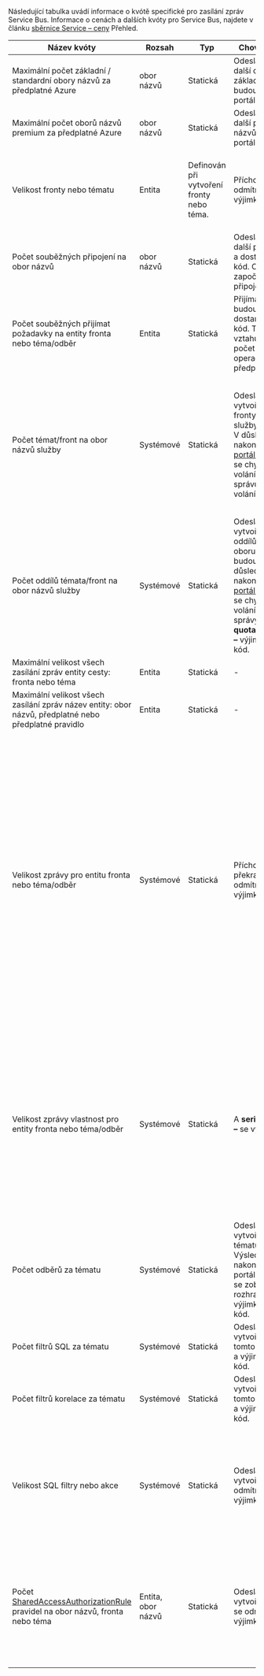 Následující tabulka uvádí informace o kvótě specifické pro zasílání zpráv Service Bus. Informace o cenách a dalších kvóty pro Service Bus, najdete v článku [sběrnice Service – ceny](https://azure.microsoft.com/pricing/details/service-bus/) Přehled.

| Název kvóty | Rozsah | Typ | Chování při překročení | Hodnota |
| --- | --- | --- | --- | --- |
| Maximální počet základní / standardní obory názvů za předplatné Azure |obor názvů |Statická |Odeslání dalších žádostí o další obory názvů základní / standardní budou odmítnuty portálem. |100|
| Maximální počet oborů názvů premium za předplatné Azure |obor názvů |Statická |Odeslání dalších žádostí o další premium obory názvů budou odmítnuty portálem. |10 |
| Velikost fronty nebo tématu |Entita |Definován při vytvoření fronty nebo téma. |Příchozí zprávy budou odmítnuty a dostane výjimku volající kód. |1, 2, 3, 4 nebo 5 GB.<br /><br />Pokud [dělení](../articles/service-bus-messaging/service-bus-partitioning.md) je povoleno, fronta nebo téma maximální velikost je 80 GB. |
| Počet souběžných připojení na obor názvů |obor názvů |Statická |Odeslání dalších žádostí o další připojení se odmítne a dostane výjimku volající kód. Operace REST není započítávat souběžných připojení TCP. |NetMessaging: 1 000<br /><br />AMQP: 5 000 |
| Počet souběžných přijímat požadavky na entity fronta nebo téma/odběr |Entita |Statická |Přijímat další požadavky budou odmítnuty a dostane výjimku volající kód. Tato kvóta se vztahuje na kombinovaná počet souběžných obdrží operace ve všech předplatných na téma. |5,000 |
| Počet témat/front na obor názvů služby |Systémové |Statická |Odeslání dalších žádostí o vytvoření nové téma nebo fronty v oboru názvů služby budou odmítnuty. V důsledku toho, pokud nakonfigurovaný pomocí [portál Azure][Azure portal], vygeneruje se chybová zpráva. Pokud volání z rozhraní API pro správu, dostane kód volání výjimku. |10 000<br /><br />Celkový počet témata a fronty v oboru názvů služby musí být menší než nebo rovno 10 000.<br/>Tento parametr nelze použít Premium, jako jsou všechny entity rozdělena na oddíly. |
| Počet oddílů témata/front na obor názvů služby |Systémové |Statická |Odeslání dalších žádostí o vytvoření nové téma oddílů nebo fronty v oboru názvů služby budou odmítnuty. V důsledku toho, pokud nakonfigurovaný pomocí [portál Azure][Azure portal], vygeneruje se chybová zpráva. Pokud volání z rozhraní API, správy **quotaexceededexception –** výjimka dostane volající kód. |Úrovně Basic a Standard - 100<br />[Premium](../articles/service-bus-messaging/service-bus-premium-messaging.md) -1000 (podle jednotka zasílání zpráv)<br/><br />Každý oddílů fronta nebo téma započítává kvótu 10 000 entit na obor názvů. |
| Maximální velikost všech zasílání zpráv entity cesty: fronta nebo téma |Entita |Statická |- |260 znaků |
| Maximální velikost všech zasílání zpráv název entity: obor názvů, předplatné nebo předplatné pravidlo |Entita |Statická |- |50 znaků |
| Velikost zprávy pro entitu fronta nebo téma/odběr |Systémové |Statická |Příchozí zprávy, které překračují těchto kvót se odmítne a dostane výjimku volající kód. |Maximální velikost zprávy: 256KB ([úrovně Standard](../articles/service-bus-messaging/service-bus-premium-messaging.md)) nebo 1MB ([úroveň Premium](../articles/service-bus-messaging/service-bus-premium-messaging.md)). <br /><br />**Poznámka:** z důvodu režijní náklady na systém, tento limit je obvykle mírně nižší.<br /><br />Velikost maximální záhlaví: 64KB<br /><br />Maximální počet vlastností hlavičky v kontejneru objektů a dat: **bajtů/int. MaxValue**<br /><br />Maximální velikost vlastnosti v kontejneru objektů a dat: žádné explicitní omezení. Omezené velikost maximální záhlaví. |
| Velikost zprávy vlastnost pro entity fronta nebo téma/odběr |Systémové |Statická |A **serializationexception –** se vygeneruje výjimka. |Maximální velikost vlastnosti pro každou vlastnost je 32 kB. Celková velikost všech vlastností nesmí překročit 64 kB. To platí pro celou záhlaví [BrokeredMessage](/dotnet/api/microsoft.servicebus.messaging.brokeredmessage), která má oba vlastnosti uživatele a také vlastnosti systému (například [SequenceNumber –](/dotnet/api/microsoft.servicebus.messaging.brokeredmessage.sequencenumber), [popisek](/dotnet/api/microsoft.servicebus.messaging.brokeredmessage.label), [MessageId](/dotnet/api/microsoft.servicebus.messaging.brokeredmessage.messageid)a tak dále). |
| Počet odběrů za tématu |Systémové |Statická |Odeslání dalších žádostí o vytvoření další odběr tématu budou odmítnuty. Výsledkem je pokud nakonfigurovaný pomocí portálu, chybová zpráva se zobrazí. Pokud volání z rozhraní API pro správu výjimku dostane volající kód. |2,000 |
| Počet filtrů SQL za tématu |Systémové |Statická |Odeslání dalších žádostí o vytvoření další filtry v tomto tématu se odmítne a výjimku dostane volající kód. |2,000 |
| Počet filtrů korelace za tématu |Systémové |Statická |Odeslání dalších žádostí o vytvoření další filtry v tomto tématu se odmítne a výjimku dostane volající kód. |100,000 |
| Velikost SQL filtry nebo akce |Systémové |Statická |Odeslání dalších žádostí o vytvoření další filtry se odmítne a dostane výjimku volající kód. |Maximální délka řetězce podmínku filtru: 1024 (1 kB).<br /><br />Maximální délka řetězce akce pravidla: 1024 (1 kB).<br /><br />Maximální počet výrazů za akce pravidla: 32. |
| Počet [SharedAccessAuthorizationRule](/dotnet/api/microsoft.servicebus.messaging.sharedaccessauthorizationrule) pravidel na obor názvů, fronta nebo téma |Entita, obor názvů |Statická |Odeslání dalších žádostí o vytvoření dalších pravidel se odmítne a dostane výjimku volající kód. |Maximální počet pravidel: 12. <br /><br /> Pravidla, které jsou nakonfigurované na oboru názvů Service Bus platí pro všechny fronty a témata v tomto oboru názvů. |

[Azure portal]: https://portal.azure.com